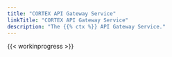 ```yaml
---
title: "CORTEX API Gateway Service"
linkTitle: "CORTEX API Gateway Service"
description: "The {{% ctx %}} API Gateway Service."
---
```


{{< workinprogress >}}
